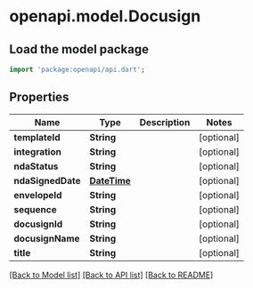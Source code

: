 # openapi.model.Docusign

## Load the model package
```dart
import 'package:openapi/api.dart';
```

## Properties
Name | Type | Description | Notes
------------ | ------------- | ------------- | -------------
**templateId** | **String** |  | [optional] 
**integration** | **String** |  | [optional] 
**ndaStatus** | **String** |  | [optional] 
**ndaSignedDate** | [**DateTime**](DateTime.md) |  | [optional] 
**envelopeId** | **String** |  | [optional] 
**sequence** | **String** |  | [optional] 
**docusignId** | **String** |  | [optional] 
**docusignName** | **String** |  | [optional] 
**title** | **String** |  | [optional] 

[[Back to Model list]](../README.md#documentation-for-models) [[Back to API list]](../README.md#documentation-for-api-endpoints) [[Back to README]](../README.md)


